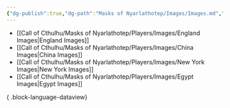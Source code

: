 ```yaml
---
{"dg-publish":true,"dg-path":"Masks of Nyarlathotep/Images/Images.md","permalink":"/masks-of-nyarlathotep/images/images/","hide":true,"tags":["TTRPG/Games/MoN"]}
---
```


- [[Call of Cthulhu/Masks of Nyarlathotep/Players/Images/England Images\|England Images]]
- [[Call of Cthulhu/Masks of Nyarlathotep/Players/Images/China Images\|China Images]]
- [[Call of Cthulhu/Masks of Nyarlathotep/Players/Images/New York Images\|New York Images]]
- [[Call of Cthulhu/Masks of Nyarlathotep/Players/Images/Egypt Images\|Egypt Images]]

{ .block-language-dataview}